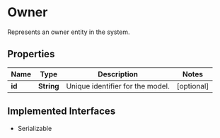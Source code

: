 

# Owner

Represents an owner entity in the system.

## Properties

| Name | Type | Description | Notes |
|------------ | ------------- | ------------- | -------------|
|**id** | **String** | Unique identifier for the model. |  [optional] |


## Implemented Interfaces

* Serializable

